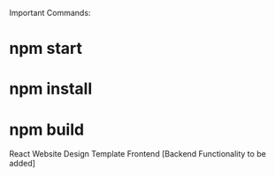 Important Commands:

# npm start
# npm install
# npm build

React Website Design Template Frontend
[Backend Functionality to be added]